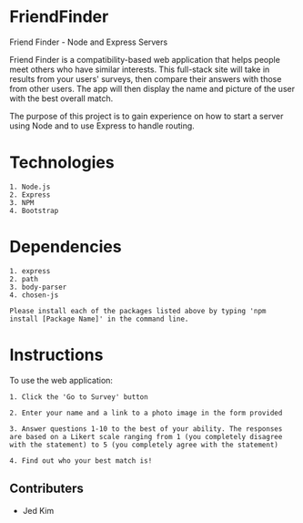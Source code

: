 # FriendFinder
Friend Finder - Node and Express Servers

Friend Finder is a compatibility-based web application that helps people meet others who have similar interests. This full-stack site will take in results from your users' surveys, then compare their answers with those from other users. The app will then display the name and picture of the user with the best overall match. 

The purpose of this project is to gain experience on how to start a server using Node and to use Express to handle routing.

# Technologies
```
1. Node.js
2. Express
3. NPM
4. Bootstrap
```

# Dependencies
```
1. express
2. path
3. body-parser
4. chosen-js

Please install each of the packages listed above by typing 'npm install [Package Name]' in the command line.
```

# Instructions
To use the web application:

```
1. Click the 'Go to Survey' button

2. Enter your name and a link to a photo image in the form provided

3. Answer questions 1-10 to the best of your ability. The responses are based on a Likert scale ranging from 1 (you completely disagree with the statement) to 5 (you completely agree with the statement)

4. Find out who your best match is!

```

## Contributers
* Jed Kim